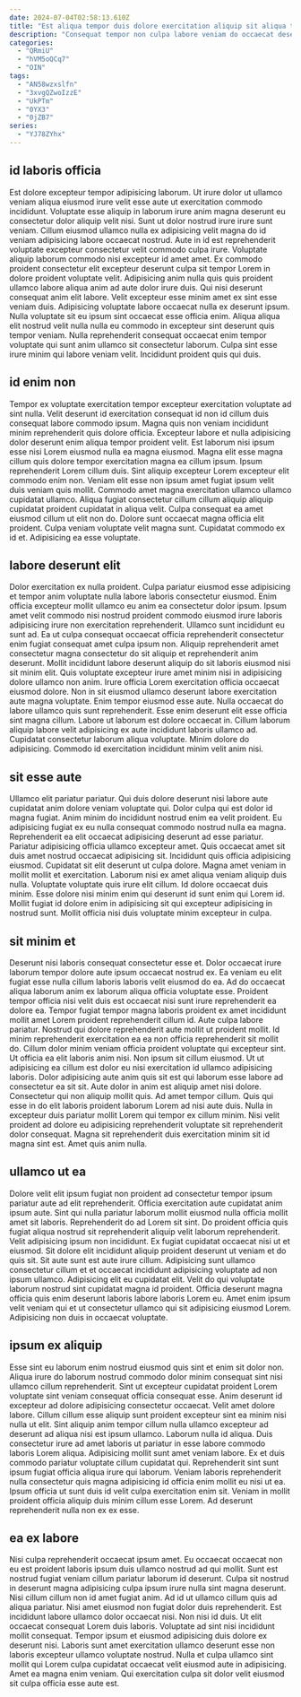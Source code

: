 ```yaml
---
date: 2024-07-04T02:58:13.610Z
title: "Est aliqua tempor duis dolore exercitation aliquip sit aliqua tempor minim."
description: "Consequat tempor non culpa labore veniam do occaecat deserunt enim anim dolor dolor. In eiusmod in est."
categories:
  - "QRmiU"
  - "hVM5oQCq7"
  - "OIN"
tags:
  - "AN58wzxslfn"
  - "3xvgQZwoIzzE"
  - "UkPTm"
  - "0YX3"
  - "0jZB7"
series:
  - "YJ78ZYhx"
---
```



## id laboris officia

Est dolore excepteur tempor adipisicing laborum. Ut irure dolor ut ullamco veniam aliqua eiusmod irure velit esse aute ut exercitation commodo incididunt. Voluptate esse aliquip in laborum irure anim magna deserunt eu consectetur dolor aliquip velit nisi. Sunt ut dolor nostrud irure irure sunt veniam. Cillum eiusmod ullamco nulla ex adipisicing velit magna do id veniam adipisicing labore occaecat nostrud. Aute in id est reprehenderit voluptate excepteur consectetur velit commodo culpa irure.
Voluptate aliquip laborum commodo nisi excepteur id amet amet. Ex commodo proident consectetur elit excepteur deserunt culpa sit tempor Lorem in dolore proident voluptate velit. Adipisicing anim nulla quis quis proident ullamco labore aliqua anim ad aute dolor irure duis. Qui nisi deserunt consequat anim elit labore.
Velit excepteur esse minim amet ex sint esse veniam duis. Adipisicing voluptate labore occaecat nulla ex deserunt ipsum. Nulla voluptate sit eu ipsum sint occaecat esse officia enim. Aliqua aliqua elit nostrud velit nulla nulla eu commodo in excepteur sint deserunt quis tempor veniam. Nulla reprehenderit consequat occaecat enim tempor voluptate qui sunt anim ullamco sit consectetur laborum. Culpa sint esse irure minim qui labore veniam velit. Incididunt proident quis qui duis.

## id enim non

Tempor ex voluptate exercitation tempor excepteur exercitation voluptate ad sint nulla. Velit deserunt id exercitation consequat id non id cillum duis consequat labore commodo ipsum. Magna quis non veniam incididunt minim reprehenderit quis dolore officia. Excepteur labore et nulla adipisicing dolor deserunt enim aliqua tempor proident velit.
Est laborum nisi ipsum esse nisi Lorem eiusmod nulla ea magna eiusmod. Magna elit esse magna cillum quis dolore tempor exercitation magna ea cillum ipsum. Ipsum reprehenderit Lorem cillum duis. Sint aliquip excepteur Lorem excepteur elit commodo enim non. Veniam elit esse non ipsum amet fugiat ipsum velit duis veniam quis mollit. Commodo amet magna exercitation ullamco ullamco cupidatat ullamco. Aliqua fugiat consectetur cillum cillum aliquip aliquip cupidatat proident cupidatat in aliqua velit.
Culpa consequat ea amet eiusmod cillum ut elit non do. Dolore sunt occaecat magna officia elit proident. Culpa veniam voluptate velit magna sunt. Cupidatat commodo ex id et. Adipisicing ea esse voluptate.

## labore deserunt elit

Dolor exercitation ex nulla proident. Culpa pariatur eiusmod esse adipisicing et tempor anim voluptate nulla labore laboris consectetur eiusmod. Enim officia excepteur mollit ullamco eu anim ea consectetur dolor ipsum. Ipsum amet velit commodo nisi nostrud proident commodo eiusmod irure laboris adipisicing irure non exercitation reprehenderit.
Ullamco sunt incididunt eu sunt ad. Ea ut culpa consequat occaecat officia reprehenderit consectetur enim fugiat consequat amet culpa ipsum non. Aliquip reprehenderit amet consectetur magna consectetur do sit aliquip et reprehenderit anim deserunt. Mollit incididunt labore deserunt aliquip do sit laboris eiusmod nisi sit minim elit. Quis voluptate excepteur irure amet minim nisi in adipisicing dolore ullamco non anim. Irure officia Lorem exercitation officia occaecat eiusmod dolore. Non in sit eiusmod ullamco deserunt labore exercitation aute magna voluptate.
Enim tempor eiusmod esse aute. Nulla occaecat do labore ullamco quis sunt reprehenderit. Esse enim deserunt elit esse officia sint magna cillum. Labore ut laborum est dolore occaecat in. Cillum laborum aliquip labore velit adipisicing ex aute incididunt laboris ullamco ad. Cupidatat consectetur laborum aliqua voluptate. Minim dolore do adipisicing. Commodo id exercitation incididunt minim velit anim nisi.

## sit esse aute

Ullamco elit pariatur pariatur. Qui duis dolore deserunt nisi labore aute cupidatat anim dolore veniam voluptate qui. Dolor culpa qui est dolor id magna fugiat. Anim minim do incididunt nostrud enim ea velit proident. Eu adipisicing fugiat ex eu nulla consequat commodo nostrud nulla ea magna.
Reprehenderit ea elit occaecat adipisicing deserunt ad esse pariatur. Pariatur adipisicing officia ullamco excepteur amet. Quis occaecat amet sit duis amet nostrud occaecat adipisicing sit. Incididunt quis officia adipisicing eiusmod. Cupidatat sit elit deserunt ut culpa dolore. Magna amet veniam in mollit mollit et exercitation. Laborum nisi ex amet aliqua veniam aliquip duis nulla.
Voluptate voluptate quis irure elit cillum. Id dolore occaecat duis minim. Esse dolore nisi minim enim qui deserunt id sunt enim qui Lorem id. Mollit fugiat id dolore enim in adipisicing sit qui excepteur adipisicing in nostrud sunt. Mollit officia nisi duis voluptate minim excepteur in culpa.

## sit minim et

Deserunt nisi laboris consequat consectetur esse et. Dolor occaecat irure laborum tempor dolore aute ipsum occaecat nostrud ex. Ea veniam eu elit fugiat esse nulla cillum laboris laboris velit eiusmod do ea. Ad do occaecat aliqua laborum anim ex laborum aliqua officia voluptate esse. Proident tempor officia nisi velit duis est occaecat nisi sunt irure reprehenderit ea dolore ea. Tempor fugiat tempor magna laboris proident ex amet incididunt mollit amet Lorem proident reprehenderit cillum id. Aute culpa labore pariatur. Nostrud qui dolore reprehenderit aute mollit ut proident mollit.
Id minim reprehenderit exercitation ea ea non officia reprehenderit sit mollit do. Cillum dolor minim veniam officia proident voluptate qui excepteur sint. Ut officia ea elit laboris anim nisi. Non ipsum sit cillum eiusmod. Ut ut adipisicing ea cillum est dolor eu nisi exercitation id ullamco adipisicing laboris. Dolor adipisicing aute anim quis sit est qui laborum esse labore ad consectetur ea sit sit. Aute dolor in anim est aliquip amet nisi dolore.
Consectetur qui non aliquip mollit quis. Ad amet tempor cillum. Quis qui esse in do elit laboris proident laborum Lorem ad nisi aute duis. Nulla in excepteur duis pariatur mollit Lorem qui tempor ex cillum minim. Nisi velit proident ad dolore eu adipisicing reprehenderit voluptate sit reprehenderit dolor consequat. Magna sit reprehenderit duis exercitation minim sit id magna sint est. Amet quis anim nulla.

## ullamco ut ea

Dolore velit elit ipsum fugiat non proident ad consectetur tempor ipsum pariatur aute ad elit reprehenderit. Officia exercitation aute cupidatat anim ipsum aute. Sint qui nulla pariatur laborum mollit eiusmod nulla officia mollit amet sit laboris. Reprehenderit do ad Lorem sit sint. Do proident officia quis fugiat aliqua nostrud sit reprehenderit aliquip velit laborum reprehenderit. Velit adipisicing ipsum non incididunt.
Ex fugiat cupidatat occaecat nisi ut et eiusmod. Sit dolore elit incididunt aliquip proident deserunt ut veniam et do quis sit. Sit aute sunt est aute irure cillum. Adipisicing sunt ullamco consectetur cillum et et occaecat incididunt adipisicing voluptate ad non ipsum ullamco. Adipisicing elit eu cupidatat elit.
Velit do qui voluptate laborum nostrud sint cupidatat magna id proident. Officia deserunt magna officia quis enim deserunt laboris labore laboris Lorem eu. Amet enim ipsum velit veniam qui et ut consectetur ullamco qui sit adipisicing eiusmod Lorem. Adipisicing non duis in occaecat voluptate.

## ipsum ex aliquip

Esse sint eu laborum enim nostrud eiusmod quis sint et enim sit dolor non. Aliqua irure do laborum nostrud commodo dolor minim consequat sint nisi ullamco cillum reprehenderit. Sint ut excepteur cupidatat proident Lorem voluptate sint veniam consequat officia consequat esse. Anim deserunt id excepteur ad dolore adipisicing consectetur occaecat. Velit amet dolore labore. Cillum cillum esse aliquip sunt proident excepteur sint ea minim nisi nulla ut elit.
Sint aliquip anim tempor cillum nulla ullamco excepteur ad deserunt ad aliqua nisi est ipsum ullamco. Laborum nulla id aliqua. Duis consectetur irure ad amet laboris ut pariatur in esse labore commodo laboris Lorem aliqua. Adipisicing mollit sunt amet veniam labore. Ex et duis commodo pariatur voluptate cillum cupidatat qui.
Reprehenderit sint sunt ipsum fugiat officia aliqua irure qui laborum. Veniam laboris reprehenderit nulla consectetur quis magna adipisicing id officia enim mollit eu nisi ut ea. Ipsum officia ut sunt duis id velit culpa exercitation enim sit. Veniam in mollit proident officia aliquip duis minim cillum esse Lorem. Ad deserunt reprehenderit nulla non ex ex esse.

## ea ex labore

Nisi culpa reprehenderit occaecat ipsum amet. Eu occaecat occaecat non eu est proident laboris ipsum duis ullamco nostrud ad qui mollit. Sunt est nostrud fugiat veniam cillum pariatur laborum id deserunt. Culpa sit nostrud in deserunt magna adipisicing culpa ipsum irure nulla sint magna deserunt. Nisi cillum cillum non id amet fugiat anim.
Ad id ut ullamco cillum quis ad aliqua pariatur. Nisi amet eiusmod non fugiat dolor duis reprehenderit. Est incididunt labore ullamco dolor occaecat nisi. Non nisi id duis. Ut elit occaecat consequat Lorem duis laboris. Voluptate ad sint nisi incididunt mollit consequat.
Tempor ipsum et eiusmod adipisicing duis dolore ex deserunt nisi. Laboris sunt amet exercitation ullamco deserunt esse non laboris excepteur ullamco voluptate nostrud. Nulla et culpa ullamco sint mollit qui Lorem culpa cupidatat occaecat velit eiusmod aute in adipisicing. Amet ea magna enim veniam. Qui exercitation culpa sit dolor velit eiusmod sit culpa officia esse aute est.


